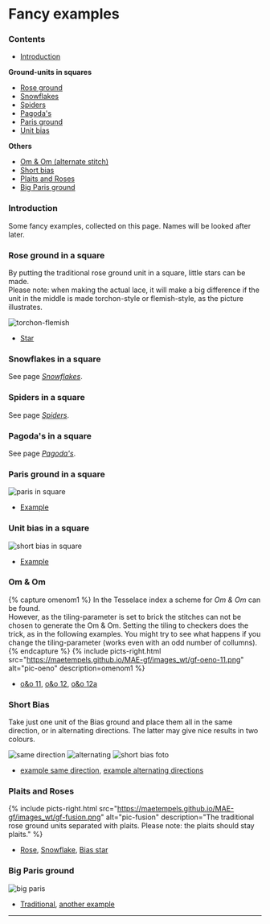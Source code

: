 # Fancy examples

### Contents
* [Introduction](#introduction)

**Ground-units in squares**
* [Rose ground](#rose-ground-in-a-square)
* [Snowflakes](#snowflakes-in-a-square)
* [Spiders](#spiders-in-a-square)
* [Pagoda's](#pagodas-in-a-square)
* [Paris ground](#paris-ground-in-a-square)
* [Unit bias](#unit-bias-in-a-square)

**Others**
* [Om & Om (alternate stitch)](#om--om)
* [Short bias](#short-bias)
* [Plaits and Roses](#plaits-and-roses)
* [Big Paris ground](#big-paris-ground)

### Introduction
Some fancy examples, collected on this page. Names will be looked after later.

### Rose ground in a square
By putting the traditional rose ground unit in a square, little stars can be made.                 
Please note: when making the actual lace, it will make a big difference if the unit in the middle is made torchon-style or flemish-style, as the picture illustrates.

![torchon-flemish][pic-tor-flem]
* [Star][G-0112]

### Snowflakes in a square
See page [_Snowflakes_][page-snow].

### Spiders in a square
See page [_Spiders_][page-spid].

### Pagoda's in a square
See page [_Pagoda's_][page-tria]. 

### Paris ground in a square
![paris in square][pic-par-sqr]
* [Example][g-par-sqr1]

### Unit bias in a square
![short bias in square][pic-uni-bsq]
* [Example][g-uni-sbq]

### Om & Om
{% capture omenom1 %}
In the Tesselace index a scheme for <i>Om & Om</i> can be found.<br> 
However, as the tiling-parameter is set to <span class="elem">brick</span> the stitches can not be chosen to generate the Om & Om. Setting the tiling to <span class="elem">checkers</span> does the trick, as in the following examples. You might try to see what happens if you change the tiling-parameter (works even with an odd number of collumns).
{% endcapture %}
{% include picts-right.html
  src="https://maetempels.github.io/MAE-gf/images_wt/gf-oeno-11.png"
  alt="pic-oeno"
  description=omenom1
%}

* [o&o 11][oo-11], [o&o 12][oo-12], [o&o 12a][oo-12a]

### Short Bias
Take just one unit of the Bias ground and place them all in the same direction, or in alternating directions. The latter may give nice results in two colours.

![same direction][pic-0228-OG] ![alternating][pic-0228-OGy] ![short bias foto][foto-0228-OGy] 
* [example same direction][G-0228-OG], [example alternating directions][G-0228-OGy]

### Plaits and Roses
{% include picts-right.html
  src="https://maetempels.github.io/MAE-gf/images_wt/gf-fusion.png"
  alt="pic-fusion"
  description="The traditional rose ground units separated with plaits. Please note: the plaits should stay plaits."
%}

* [Rose][G-rose], [Snowflake][G-0342], [Bias star][G-0278-KF]

### Big Paris ground
![big paris][pic-big-paris]
* [Traditional][big-rg1], [another example][big-rg2]

***

[page-snow]: https://maetempels.github.io/MAE-gf/docs/snowflakes#snowflake-in-a-square
[page-spid]: https://maetempels.github.io/MAE-gf/docs/spiders#spiders-in-a-square
[page-tria]: https://maetempels.github.io/MAE-gf/docs/tria#pagoda-in-a-square

[pic-tor-flem]: https://maetempels.github.io/MAE-gf/images_wt/gf-tor-vl.png
[pic-fusion]: https://maetempels.github.io/MAE-gf/images_wt/gf-fusion.png
[pic-0306-OIv]: https://maetempels.github.io/MAE-gf/images_wt/gf%200301%20wt.png
[pic-0228-OG]: https://maetempels.github.io/MAE-gf/images_wt/gf%200228-OG.png
[pic-0228-OGy]: https://maetempels.github.io/MAE-gf/images_wt/gf%200228%20OGy.png
[pic-oeno]: https://maetempels.github.io/MAE-gf/images_wt/gf-oeno-11.png
[pic-big-paris]:  https://maetempels.github.io/MAE-gf/images_wt/big-rose.png
[pic-par-sqr]: https://maetempels.github.io/MAE-gf/images_wt/gf-rose-in-sqr.png
[pic-uni-bsq]: https://maetempels.github.io/MAE-gf/images_wt/gf-sh-bias-in-sqr.png

[foto-0228-OGy]: https://maetempels.github.io/MAE-gf/photos/gf-0228-foto.jpg

[G-0112]: https://d-bl.github.io/GroundForge/index.html?m=586-21%0A-48317%0A5-4-7-%0A%3Bbricks%3B16%3B16%3B0%3B0&s1=ctctt%20E3%3Dc%20A3%3Dc%20E2%3Dctt%20A2%3Dctt%20A1%3Dctcl%20E1%3Dctcr%20F2%3Dctct%20F3%3Dctct

[G-0342]: https://d-bl.github.io/GroundForge/index.html?m=--B-C---%0A-E-5-O-K%0A5-----5-%0A-------5%3Bbricks%3B24%3B24%3B0%3B0&s1=ct%20H4%3Dctctctctc%20D4%3Dctctctctc%20B2%3Dctct%20A3%3Dcr%20C3%3Dcl%20B4%3Dc

[G-0306]: https://d-bl.github.io/GroundForge/index.html?m=5--5--%0A-C632B%0A566-22%3Bbricks%3B16%3B16%3B0%3B0&s1=ctctt%20E1%3Dct%20A1%3Dct%20F2%3Dct%20B3%3Dctl%20D3%3Dctr%20F3%3Dctct

[G-0228-OG]: https://d-bl.github.io/GroundForge/index.html?m=86-5%0A4-5-%3Bbricks%3B16%3B16%3B0%3B0&s1=ctc%20C1%3Dtct

[G-0228-OGy]: https://d-bl.github.io/GroundForge/index.html?m=15-2%0A7-5-%0A-586%0A5-4-%3Bchecker%3B16%3B16%3B0%3B0&s1=ctc%20A3%3Dtct%20C1%3Dtct

[G-rose]: https://d-bl.github.io/GroundForge/index.html?m=5831%0A-4-7%3Bbricks%3B24%3B24%3B0%3B0&s1=D1%3Dctctctctctc%20B1%3Dctctctctctc%20A1%3Dctctc%20D2%3Dctc%20B2%3Dctc%20C1%3Dctctc

[G-0278-KF]: https://d-bl.github.io/GroundForge/index.html?m=8-48%0A8314%3Bbricks%3B16%3B16%3B0%3B0&s1=ctctctctc%20D2%3Dctct%20A1%3Dctc%20B1%3Dc%20C1%3Dctc%20B2%3Dtctc

[oo-11]: https://d-bl.github.io/GroundForge/index.html?m=88%0A11%3Bchecker%3B24%3B24%3B0%3B0&s1=ct%20A1%3Dctct%20B2%3Dctct

[oo-12a]: https://d-bl.github.io/GroundForge/index.html?m=888%0A111%3Bchecker%3B24%3B24%3B0%3B0&s1=ctct%20A1%3Dct%20C1%3Dct

[oo-12]: https://d-bl.github.io/GroundForge/index.html?m=888%0A111%0A888%0A111%0A888%0A111%3Bchecker%3B24%3B24%3B0%3B0&s1=ct%20A1%3Dctct%20B2%3Dctct%20C3%3Dctct%20A4%3Dctct%20B5%3Dctct%20C6%3Dctct

[big-rg2]: https://d-bl.github.io/GroundForge/index.html?m=-5---5%0A--C-B-%0A-B-5-C%3Bbricks%3B24%3B24%3B0%3B0&s1=ct%20F1%3Dctc%20E3%3Dc%20A3%3Dc

[big-rg1]: https://d-bl.github.io/GroundForge/index.html?m=-5---5%0A--C-B-%0A-B-5-C%3Bbricks%3B24%3B24%3B0%3B0&s1=ctct%20B1%3Dct%20D1%3Dct

[g-par-sqr1]: https://d-bl.github.io/GroundForge/index.html?m=C-B-5-5-%0A-5-5-5-5%0A5-5-5-5-%0A-5-5---5%3Bbricks%3B24%3B24%3B0%3B0&s1=ctc%20D4%3Dtctct%20G1%3Dtctct%20F2%3Dtctct%20A1%3Dtctct%20B2%3Dtctct%20A3%3Dctct%20H4%3Dctct%20G3%3Dctct

[g-uni-sbq]: https://d-bl.github.io/GroundForge/index.html?m=-5-4-5%0A5-5-5-%0A86-5-5%3Bbricks%3B24%3B24%3B0%3B0&s1=ctct%20C3%3Dctc%20B1%3Dctcl%20C1%3Dctc%20D1%3Drctcr%20C2%3Dctct

